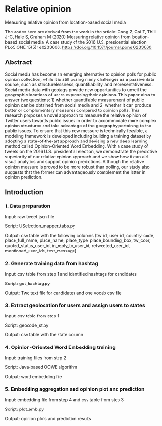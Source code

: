 # Relative opinion
Measuring relative opinion from location-based social media

The codes here are derived from the work in the article: Gong Z, Cai T, Thill J-C, Hale S, Graham M (2020) Measuring relative opinion from location-based social media: A case study of the 2016 U.S. presidential election. PLoS ONE 15(5): e0233660. https://doi.org/10.1371/journal.pone.0233660

## Abstract
Social media has become an emerging alternative to opinion polls for public opinion collection, while it is still posing many challenges as a passive data source, such as structurelessness, quantifiability, and representativeness. Social media data with geotags provide new opportunities to unveil the geographic locations of users expressing their opinions. This paper aims to answer two questions: 1) whether quantifiable measurement of public opinion can be obtained from social media and 2) whether it can produce better or complementary measures compared to opinion polls. This research proposes a novel approach to measure the relative opinion of Twitter users towards public issues in order to accommodate more complex opinion structures and take advantage of the geography pertaining to the public issues. To ensure that this new measure is technically feasible, a modeling framework is developed including building a training dataset by adopting a state-of-the-art approach and devising a new deep learning method called Opinion-Oriented Word Embedding. With a case study of tweets on the 2016 U.S. presidential election, we demonstrate the predictive superiority of our relative opinion approach and we show how it can aid visual analytics and support opinion predictions. Although the relative opinion measure is proved to be more robust than polling, our study also suggests that the former can advantageously complement the latter in opinion prediction.

## Introduction
### 1. Data preparation

Input: raw tweet json file

Script: USelection_mapper_tabs.py

Output: csv table with the following columns
[tw_id, user_id, country_code, place_full_name, place_name, place_type, place_bounding_box, tw_coor, quoted_status_user_id, in_reply_to_user_id, retweeted_user_id, mentioned_user_ids, text_message]

### 2. Generate training data from hashtag

Input: csv table from step 1 and identified hashtags for candidates

Script: get_hashtag.py

Output: Two text file for candidates and one vocab csv file

### 3. Extract geolocation for users and assign users to states

Input: csv table from step 1

Script: geocode_st.py

Output: csv table with the state column

### 4. Opinion-Oriented Word Embedding training

Input: training files from step 2

Script: Java-based OOWE algorithm

Output: word embedding file

### 5. Embedding aggregation and opinion plot and prediction

Input: embedding file from step 4 and csv table from step 3

Script: plot_emb.py

Output: opinion plots and prediction results

